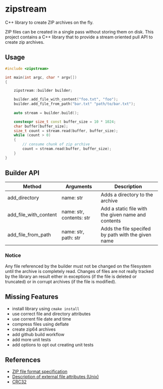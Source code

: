 # zipstream

C++ library to create ZIP archives on the fly.

ZIP files can be created in a single pass without storing them on disk. This project contains a C++ library that to provide a stream oriented pull API to create zip archives.

## Usage

```C++
#include <zipstream>

int main(int argc, char * argv[])
{

    zipstream::builder builder;

    builder.add_file_with_content("foo.txt", "foo");
    builder.add_file_from_path("bar.txt" "path/to/bar.txt");
 
    auto stream = builder.build();

    constexpr size_t const buffer_size = 10 * 1024;
    char buffer[buffer_size];
    size_t count = stream.read(buffer, buffer_size);
    while (count > 0)
    {
        // consume chunk of zip archive
        count = stream.read(buffer, buffer_size);
    }
}
```

## Builder API

| Method | Arguments | Description |
| ------ | --------- | ----------- |
| add_directory | name: str | Adds a directory to the archive |
| add_file_with_content | name: str, contents: str | Add a static file with the given name and contents |
| add_file_from_path | name: str, path: str | Adds the file specifed by path with the given name |

### Notice

Any file referenced by the builder must not be changed on the filesystem
until the archive is completely read. Changes of files are not really
tracked by the library an result either in exceptions (if the file is
deleted or truncated) or in corrupt archives (if the file is modified).

## Missing Features

- install library using `cmake install`
- use correct file and directory attributes
- use corrent file date and time
- compress files using deflate
- create zip64 archives
- add github build workflow
- add more unit tests
- add options to opt out creating unit tests


## References

- [ZIP file format specification](https://pkware.cachefly.net/webdocs/casestudies/APPNOTE.TXT)
- [Description of external file attributes (Unix)](https://unix.stackexchange.com/questions/14705/the-zip-formats-external-file-attribute)
- [CRC32](https://crccalc.com/?crc=42&method=CRC-32/ISO-HDLC)
